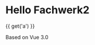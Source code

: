 # Hello Fachwerk2

<f-slider v-on:value="v => set('a', v)" />

{{ get('a') }}

<f-scene>
<f-circle />
</f-scene>

Based on Vue 3.0
